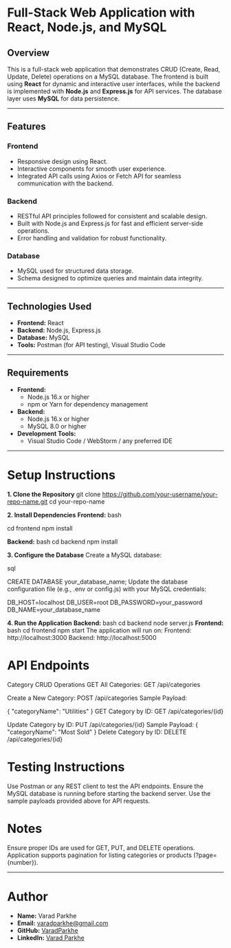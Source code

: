 # Full-Stack Web Application with React, Node.js, and MySQL

## Overview
This is a full-stack web application that demonstrates CRUD (Create, Read, Update, Delete) operations on a MySQL database. The frontend is built using **React** for dynamic and interactive user interfaces, while the backend is implemented with **Node.js** and **Express.js** for API services. The database layer uses **MySQL** for data persistence.

---

## Features

### Frontend
- Responsive design using React.  
- Interactive components for smooth user experience.  
- Integrated API calls using Axios or Fetch API for seamless communication with the backend.  

### Backend
- RESTful API principles followed for consistent and scalable design.  
- Built with Node.js and Express.js for fast and efficient server-side operations.  
- Error handling and validation for robust functionality.  

### Database
- MySQL used for structured data storage.  
- Schema designed to optimize queries and maintain data integrity.  

---

## Technologies Used
- **Frontend:** React  
- **Backend:** Node.js, Express.js  
- **Database:** MySQL  
- **Tools:** Postman (for API testing), Visual Studio Code  

---

## Requirements
- **Frontend:**  
  - Node.js 16.x or higher  
  - npm or Yarn for dependency management  
- **Backend:**  
  - Node.js 16.x or higher  
  - MySQL 8.0 or higher  
- **Development Tools:**  
  - Visual Studio Code / WebStorm / any preferred IDE  

---
# Setup Instructions
**1. Clone the Repository**
git clone https://github.com/your-username/your-repo-name.git
cd your-repo-name

**2. Install Dependencies**
**Frontend:**
bash

cd frontend
npm install

**Backend:**
bash
cd backend
npm install

**3. Configure the Database**
Create a MySQL database:

sql

CREATE DATABASE your_database_name;
Update the database configuration file (e.g., .env or config.js) with your MySQL credentials:

DB_HOST=localhost
DB_USER=root
DB_PASSWORD=your_password
DB_NAME=your_database_name

**4. Run the Application**
**Backend:**
bash
cd backend
node server.js
**Frontend:**
bash
cd frontend
npm start
The application will run on:
Frontend: http://localhost:3000
Backend: http://localhost:5000

# API Endpoints
Category CRUD Operations
GET All Categories:
GET /api/categories

Create a New Category:
POST /api/categories
Sample Payload:

{
  "categoryName": "Utilities"
}
GET Category by ID:
GET /api/categories/{id}

Update Category by ID:
PUT /api/categories/{id}
Sample Payload:
{
  "categoryName": "Most Sold"
}
Delete Category by ID:
DELETE /api/categories/{id}

#  Testing Instructions
Use Postman or any REST client to test the API endpoints.
Ensure the MySQL database is running before starting the backend server.
Use the sample payloads provided above for API requests.

# Notes
Ensure proper IDs are used for GET, PUT, and DELETE operations.
Application supports pagination for listing categories or products (?page={number}).

---
# Author
- **Name:** Varad Parkhe  
- **Email:** [varadparkhe@gmail.com](mailto:varadparkhe@gmail.com)  
- **GitHub:** [VaradParkhe](https://github.com/VaradParkhe)  
- **LinkedIn:** [Varad Parkhe](https://www.linkedin.com/in/varad-parkhe)  
